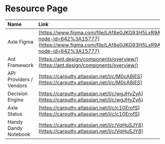 # Resource Page

| Name | Link |
| :--- | :--- |
| Axle Figma | [https://www.figma.com/file/LAf8e0JKG93H5LxR9Asfbu/Axle?node-id=642%3A15777](https://www.figma.com/file/LAf8e0JKG93H5LxR9Asfbu/Axle?node-id=642%3A15777) |
| Ant Framework | [https://ant.design/components/overview/](https://ant.design/components/overview/) |
| API Providers / Vendors | [https://carputty.atlassian.net/l/c/M0cA8jES](https://carputty.atlassian.net/l/c/M0cA8jES) |
| Decision Engine | [https://carputty.atlassian.net/l/c/wgJHvZyA](https://carputty.atlassian.net/l/c/wgJHvZyA) |
| Axle Status  | [https://carputty.atlassian.net/l/c/c10ErofS](https://carputty.atlassian.net/l/c/c10ErofS) |
| Handy Dandy Notebook | [https://carputty.atlassian.net/l/c/VqHuSJY8](https://carputty.atlassian.net/l/c/VqHuSJY8) |



